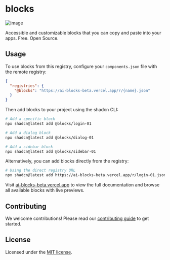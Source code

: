 # blocks

![image](./app/opengraph-image.png)

Accessible and customizable blocks that you can copy and paste into your apps. Free. Open Source.

## Usage

To use blocks from this registry, configure your `components.json` file with the remote registry:

```json
{
  "registries": {
    "@blocks": "https://ai-blocks-beta.vercel.app/r/{name}.json"
  }
}
```

Then add blocks to your project using the shadcn CLI:

```bash
# Add a specific block
npx shadcn@latest add @blocks/login-01

# Add a dialog block
npx shadcn@latest add @blocks/dialog-01

# Add a sidebar block
npx shadcn@latest add @blocks/sidebar-01
```

Alternatively, you can add blocks directly from the registry:

```bash
# Using the direct registry URL
npx shadcn@latest add https://ai-blocks-beta.vercel.app/r/login-01.json
```

Visit [ai-blocks-beta.vercel.app](https://ai-blocks-beta.vercel.app) to view the full documentation and browse all available blocks with live previews.

## Contributing

We welcome contributions! Please read our [contributing guide](./CONTRIBUTING.md) to get started.

## License

Licensed under the [MIT license](https://github.com/ephraimduncan/blocks/blob/main/LICENSE.md).
